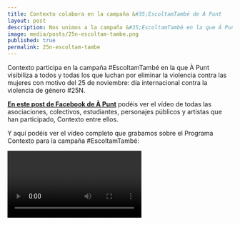 ```yaml
---
title: Contexto colabora en la campaña &#35;EscoltamTambé de À Punt
layout: post
description: Nos unimos a la campaña &#35;EscoltamTambé en la que À Punt visibiliza a todos y todas los que luchan por eliminar la violencia contra las mujeres con motivo del &#35;25N.
image: media/posts/25n-escoltam-tambe.png
published: true
permalink: 25n-escoltam-tambe
---
```


Contexto participa en la campaña &#35;EscoltamTambé en la que À Punt visibiliza a todos y todas los que luchan por eliminar la violencia contra las mujeres con motivo del 25 de noviembre: día internacional contra la violencia de género #25N.

**[En este post de Facebook de À Punt](https://www.facebook.com/apuntmedia/videos/vb.1920972261477351/1960240140708128/?type=2&theater)** podéis ver el vídeo de todas las asociaciones, colectivos, estudiantes, personajes públicos y artistas que han participado, Contexto entre ellos.


Y aquí podéis ver el vídeo completo que grabamos sobre el Programa Contexto para la campaña &#35;EscoltamTambé:

<video controls>
  <source src="{{site.baseurl}}/media/posts/programa-contexto-escoltam-tambe.mp4" type="video/mp4">
  <p>Your browser doesn't support HTML5 video. Here is
     a <a href="{{site.baseurl}}/media/posts/programa-contexto-escoltam-tambe.mp4">link to the video</a> instead.</p>
</video>
